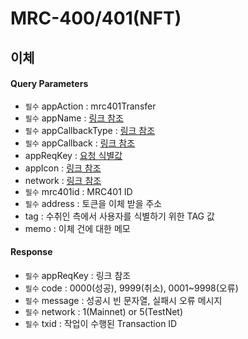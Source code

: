 # MRC-400/401(NFT)

## 이체

#### Query Parameters

* `필수` appAction : mrc401Transfer
* `필수` appName : [링크 참조](undefined-1.md#appname-string)
* `필수` appCallbackType : [링크 참조](undefined-1.md#appcallbacktype-string)
* `필수` appCallback : [링크 참조](undefined-1.md#appcallback-string-0-255bytes)
* appReqKey : [요청 식별값](undefined-1.md#appreqkey-string-0-64-bytes)
* appIcon : [링크 참조](undefined-1.md#appicon-string-url)
* network : [링크 참조](undefined-1.md#network-string)
* `필수` mrc401id : MRC401 ID
* `필수` address : 토큰을 이체 받을 주소
* tag : 수취인 측에서 사용자를 식별하기 위한 TAG 값
* memo : 이체 건에 대한 메모

#### Response

* `필수` appReqKey : 링크 참조
* `필수` code : 0000(성공), 9999(취소), 0001\~9998(오류)
* `필수` message : 성공시 빈 문자열, 실패시 오류 메시지
* `필수` network : 1(Mainnet) or 5(TestNet)
* `필수` txid : 작업이 수행된 Transaction ID
